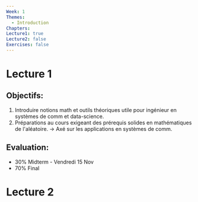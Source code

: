 ```yaml
---
Week: 1
Themes:
  - Introduction
Chapters: 
Lecture1: true
Lecture2: false
Exercises: false
---
```


# Lecture 1

## Objectifs:
1. Introduire notions math et outils théoriques utile pour ingénieur en systèmes de comm et data-science.
2. Préparations au cours exigeant des prérequis solides en mathématiques de l'aléatoire.
-> Axé sur les applications en systèmes de comm.

## Evaluation:
- 30% Midterm - Vendredi 15 Nov
- 70% Final

# Lecture 2

